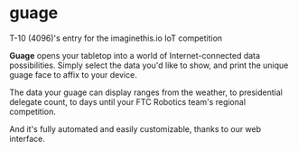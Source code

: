 # guage
T-10 (4096)'s entry for the imaginethis.io IoT competition

**Guage** opens your tabletop into a world of Internet-connected data possibilities. Simply select the data you'd like to show, and print the unique guage face to affix to your device.

The data your guage can display ranges from the weather, to presidential delegate count, to days until your FTC Robotics team's regional competition.

And it's fully automated and easily customizable, thanks to our web interface.
